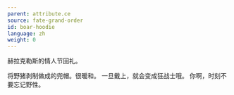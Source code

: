 ```yaml
---
parent: attribute.ce
source: fate-grand-order
id: boar-hoodie
language: zh
weight: 0
---
```


赫拉克勒斯的情人节回礼。

将野猪剥制做成的兜帽。很暖和。
一旦戴上，就会变成狂战士哦。
你啊，时刻不要忘记野性。
